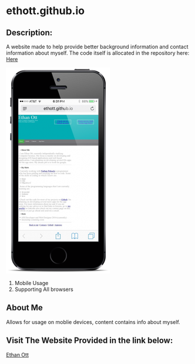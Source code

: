 # ethott.github.io


<h2>Description:</h2>
 <p>
  A website made to help provide better background information and contact information about myself.
  The code itself is allocated in the repository here: 
  <a href="https://github.com/ethott/ethott.github.io">Here</a>
 </p>

 ![Alt Text](https://raw.githubusercontent.com/ethott/ethott.github.io/master/IphoneView.png)
 <p>
<ol>
 <li>Mobile Usage</li>
 <li>Supporting All browsers</li>
</ol>
<h2>About Me</h2>
 Allows for usage on moblie devices, content contains info about myself.
 
 <h2>Visit The Website Provided in the link below:</h2>
 <a href="http://ethott.com">Ethan Ott</a>
 
 

 
 



